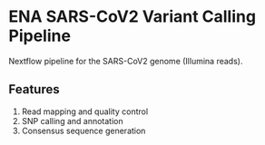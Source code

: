 # ENA SARS-CoV2 Variant Calling Pipeline

Nextflow pipeline for the SARS-CoV2 genome (Illumina reads).

## Features

1. Read mapping and quality control
1. SNP calling and annotation
1. Consensus sequence generation

